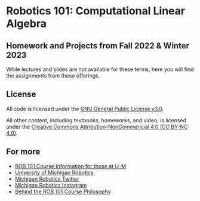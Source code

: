 # Robotics 101: Computational Linear Algebra

## Homework and Projects from Fall 2022 & Winter 2023
While lectures and slides are not available for these terms, here you will find the assignments from these offerings.

## License
All code is licensed under the [GNU General Public License v3.0](https://github.com/michiganrobotics/rob101/blob/main/LICENSE).

All other content, including textbooks, homeworks, and video, is licensed under the [Creative Commons Attribution-NonCommericial 4.0 (CC BY-NC 4.0)](https://creativecommons.org/licenses/by-nc/4.0/).

## For more
- [ROB 101 Course Information for those at U-M](https://robotics.umich.edu/academic-program/course-offerings/rob101/)
- [University of Michigan Robotics](https://robotics.umich.edu)
- [Michigan Robotics Twitter](http://twitter.com/umrobotics)
- [Michigan Robotics Instagram](http://instagram.com/umrobotics/)
- [Behind the ROB 101 Course Philosophy](http://www.asee-prism.org/solving-for-equity/)